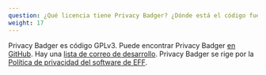 ```yaml
---
question: ¿Qué licencia tiene Privacy Badger? ¿Dónde está el código fuente de Privacy Badger?
weight: 17
---
```


Privacy Badger es código GPLv3. Puede encontrar Privacy Badger [en GitHub](https://github.com/EFForg/privacybadger). Hay una [lista de correo de desarrollo](https://lists.eff.org/mailman/listinfo/privacybadger). Privacy Badger se rige por la [Política de privacidad del software de EFF](https://www.eff.org/code/privacy).
